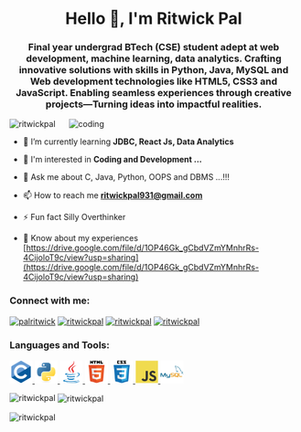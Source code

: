<h1 align="center">Hello 👋, I'm Ritwick Pal </h1>
<h3 align="center">Final year undergrad BTech (CSE) student adept at web development, machine learning, data analytics. Crafting innovative solutions with skills in Python, Java, MySQL and Web development technologies like HTML5, CSS3 and JavaScript. Enabling seamless experiences through creative projects—Turning ideas into impactful realities.</h3>

<img align="right" alt="coding" width="400" src="https://media.licdn.com/dms/image/C4D22AQFVBA7EsXyz6Q/feedshare-shrink_2048_1536/0/1630049210782?e=2147483647&v=beta&t=ouEs1Zo4jRPs7M1zbdca6ZxfKcnHteetr-vaQPgoiPs">

<p align="left"> <img src="https://komarev.com/ghpvc/?username=palritwick&label=Profile%20views&color=0e75b6&style=flat" alt="ritwickpal" /> </p>

- 🌱 I’m currently learning **JDBC, React Js, Data Analytics**
 
- 👀 I'm interested in **Coding and Development ...**
 
- 💬 Ask me about C, Java, Python, OOPS and DBMS ...!!!
  
- 📫 How to reach me **ritwickpal931@gmail.com**
 
- ⚡ Fun fact Silly Overthinker

- 📄 Know about my experiences [https://drive.google.com/file/d/1OP46Gk_gCbdVZmYMnhrRs-4CijoloT9c/view?usp=sharing](https://drive.google.com/file/d/1OP46Gk_gCbdVZmYMnhrRs-4CijoloT9c/view?usp=sharing)

<h3 align="left">Connect with me:</h3>
<p align="left">
<a href="https://www.linkedin.com/in/ritwick-pal-40593024b/" target="_blank"><img align="center" src="https://raw.githubusercontent.com/rahuldkjain/github-profile-readme-generator/master/src/images/icons/Social/linked-in-alt.svg" alt="palritwick" height="30" width="40" /></a>
<a href="https://leetcode.com/palritwick/" target="_blank"><img align="center" src="https://raw.githubusercontent.com/rahuldkjain/github-profile-readme-generator/master/src/images/icons/Social/leet-code.svg" alt="ritwickpal" height="30" width="40" /></a>
<a href="https://www.instagram.com/ritwick._pal/" target="_blank"><img align="center" src="https://raw.githubusercontent.com/rahuldkjain/github-profile-readme-generator/master/src/images/icons/Social/instagram.svg" alt="ritwickpal" height="30" width="40" /></a>
 <a href="https://www.hackerrank.com/profile/ritwickpal931" target="_blank"><img align="center" src="https://raw.githubusercontent.com/rahuldkjain/github-profile-readme-generator/master/src/images/icons/Social/hackerrank.svg" alt="ritwickpal" height="30" width="40" /></a>
</p>

<h3 align="left">Languages and Tools:</h3>
<p align="left"> <a href="https://www.cprogramming.com/" target="_blank" rel="noreferrer"> <img src="https://raw.githubusercontent.com/devicons/devicon/master/icons/c/c-original.svg" alt="c" width="40" height="40"/> </a> 
 <a href="https://www.python.org" target="_blank" rel="noreferrer"> <img src="https://raw.githubusercontent.com/devicons/devicon/master/icons/python/python-original.svg" alt="python" width="40" height="40"/> </a>
 <a href="https://www.java.com" target="_blank" rel="noreferrer"> <img src="https://raw.githubusercontent.com/devicons/devicon/master/icons/java/java-original.svg" alt="java" width="40" height="40"/> </a> 
 <a href="https://www.w3.org/html/" target="_blank" rel="noreferrer"> <img src="https://raw.githubusercontent.com/devicons/devicon/master/icons/html5/html5-original-wordmark.svg" alt="html5" width="40" height="40"/> </a> 
 <a href="https://www.w3schools.com/css/" target="_blank" rel="noreferrer"> <img src="https://raw.githubusercontent.com/devicons/devicon/master/icons/css3/css3-original-wordmark.svg" alt="css3" width="40" height="40"/> </a>  
 <a href="https://developer.mozilla.org/en-US/docs/Web/JavaScript" target="_blank" rel="noreferrer"> <img src="https://raw.githubusercontent.com/devicons/devicon/master/icons/javascript/javascript-original.svg" alt="javascript" width="40" height="40"/> </a>
 <a href="https://www.mysql.com/" target="_blank" rel="noreferrer"> <img src="https://raw.githubusercontent.com/devicons/devicon/master/icons/mysql/mysql-original-wordmark.svg" alt="mysql" width="40" height="40"/> </a> 
<p><img align="left" src="https://github-readme-stats.vercel.app/api/top-langs?username=palritwick&show_icons=true&locale=en&layout=compact" alt="ritwickpal" /></p>

<p>&nbsp;<img align="center" src="https://github-readme-stats.vercel.app/api?username=palritwick&show_icons=true&locale=en" alt="ritwickpal" /></p>

<p><img align="center" src="https://github-readme-streak-stats.herokuapp.com/?user=palritwick&" alt="ritwickpal" /></p>
